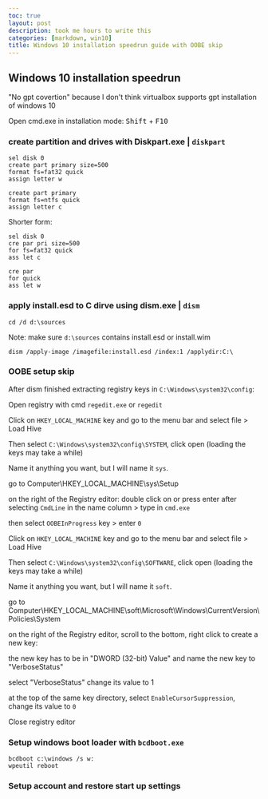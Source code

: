 ```yaml
---
toc: true
layout: post
description: took me hours to write this
categories: [markdown, win10]
title: Windows 10 installation speedrun guide with OOBE skip
---
```


## Windows 10 installation speedrun 

"No gpt covertion" because I don't think virtualbox supports gpt installation of windows 10

Open cmd.exe in installation mode: <kbd>Shift</kbd> + <kbd>F10</kbd>

### create partition and drives with Diskpart.exe | `diskpart`

```batch
sel disk 0
create part primary size=500
format fs=fat32 quick
assign letter w

create part primary
format fs=ntfs quick
assign letter c
```

Shorter form:
```batch
sel disk 0
cre par pri size=500
for fs=fat32 quick
ass let c

cre par
for quick
ass let w
```

### apply install.esd to C dirve using dism.exe | `dism`

`cd /d d:\sources`

Note: make sure `d:\sources` contains install.esd or install.wim

```batch
dism /apply-image /imagefile:install.esd /index:1 /applydir:C:\
```

### OOBE setup skip

After dism finished extracting registry keys in `C:\Windows\system32\config`:

Open registry with cmd `regedit.exe` or `regedit`

Click on `HKEY_LOCAL_MACHINE` key and go to the menu bar and select file > Load Hive

Then select `C:\Windows\system32\config\SYSTEM`, click open (loading the keys may take a while)

Name it anything you want, but I will name it `sys`.

go to Computer\HKEY_LOCAL_MACHINE\sys\Setup

on the right of the Registry editor: double click on or press enter after selecting `CmdLine` in the name column > type in `cmd.exe`

then select `OOBEInProgress` key > enter `0`

Click on `HKEY_LOCAL_MACHINE` key and go to the menu bar and select file > Load Hive

Then select `C:\Windows\system32\config\SOFTWARE`, click open (loading the keys may take a while)

Name it anything you want, but I will name it `soft`.

go to Computer\HKEY_LOCAL_MACHINE\soft\Microsoft\Windows\CurrentVersion\Policies\System

on the right of the Registry editor, scroll to the bottom, right click to create a new key:

the new key has to be in "DWORD (32-bit) Value" and name the new key to "VerboseStatus"

select "VerboseStatus" change its value to 1

at the top of the same key directory, select `EnableCursorSuppression`, change its value to `0`

Close registry editor

### Setup windows boot loader with `bcdboot.exe`

```batch
bcdboot c:\windows /s w:
wpeutil reboot
```

### Setup account and restore start up settings

